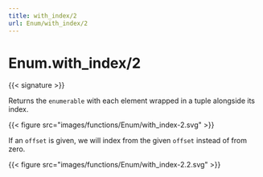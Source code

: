 ```yaml
---
title: with_index/2
url: Enum/with_index/2
---
```


# Enum.with_index/2

{{< signature >}}

Returns the `enumerable` with each element wrapped in a tuple alongside its index.

{{< figure src="images/functions/Enum/with_index-2.svg" >}}

If an `offset` is given, we will index from the given `offset` instead of from zero.

{{< figure src="images/functions/Enum/with_index-2.2.svg" >}}
